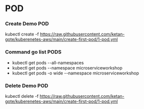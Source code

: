 # POD

### Create Demo POD
kubectl create -f https://raw.githubusercontent.com/ketan-gote/kuberenetes-aws/main/create-first-pod/1-pod.yml

### Command go list  PODS 
  - kubectl get pods --all-namespaces
  - kubectl get pods --namespace microserviceworkshop
  - kubectl get pods -o wide --namespace microserviceworkshop


### Delete Demo POD
kubectl delete -f https://raw.githubusercontent.com/ketan-gote/kuberenetes-aws/main/create-first-pod/1-pod.yml





